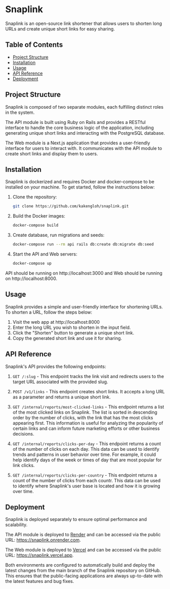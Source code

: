 # Snaplink

Snaplink is an open-source link shortener that allows users to shorten long URLs and create unique short links for easy sharing.

## Table of Contents

- [Project Structure](#project-structure)
- [Installation](#installation)
- [Usage](#usage)
- [API Reference](#api-reference)
- [Deployment](#deployment)

## Project Structure

Snaplink is composed of two separate modules, each fulfilling distinct roles in the system.

The API module is built using Ruby on Rails and provides a RESTful interface to handle the core business logic of the application, including generating unique short links and interacting with the PostgreSQL database.

The Web module is a Next.js application that provides a user-friendly interface for users to interact with. It communicates with the API module to create short links and display them to users.

## Installation

Snaplink is dockerized and requires Docker and docker-compose to be installed on your machine. To get started, follow the instructions below:

1. Clone the repository:

   ```bash
   git clone https://github.com/kakengloh/snaplink.git
   ```

2. Build the Docker images:

   ```bash
   docker-compose build
   ```

3. Create database, run migrations and seeds:

   ```bash
   docker-compose run --rm api rails db:create db:migrate db:seed
   ```

4. Start the API and Web servers:
   ```bash
   docker-compose up
   ```

API should be running on http://localhost:3000 and Web should be running on http://localhost:8000.

## Usage

Snaplink provides a simple and user-friendly interface for shortening URLs. To shorten a URL, follow the steps below:

1. Visit the web app at http://localhost:8000
2. Enter the long URL you wish to shorten in the input field.
3. Click the "Shorten" button to generate a unique short link.
4. Copy the generated short link and use it for sharing.

## API Reference

Snaplink's API provides the following endpoints:

1. `GET /:slug` - This endpoint tracks the link visit and redirects users to the target URL associated with the provided slug.

2. `POST /v1/links` - This endpoint creates short links. It accepts a long URL as a parameter and returns a unique short link.

3. `GET /internal/reports/most-clicked-links` - This endpoint returns a list of the most clicked links on Snaplink. The list is sorted in descending order by the number of clicks, with the link that has the most clicks appearing first. This information is useful for analyzing the popularity of certain links and can inform future marketing efforts or other business decisions.

4. `GET /internal/reports/clicks-per-day` - This endpoint returns a count of the number of clicks on each day. This data can be used to identify trends and patterns in user behavior over time. For example, it could help identify days of the week or times of day that are most popular for link clicks.

5. `GET /internal/reports/clicks-per-country` - This endpoint returns a count of the number of clicks from each countr. This data can be used to identify where Snaplink's user base is located and how it is growing over time.

## Deployment

Snaplink is deployed separately to ensure optimal performance and scalability.

The API module is deployed to [Render](https://render.com) and can be accessed via the public URL: https://snaplink.onrender.com.

The Web module is deployed to [Vercel](https://vercel.com) and can be accessed via the public URL: https://snaplink.vercel.app.

Both environments are configured to automatically build and deploy the latest changes from the main branch of the Snaplink repository on GitHub. This ensures that the public-facing applications are always up-to-date with the latest features and bug fixes.
